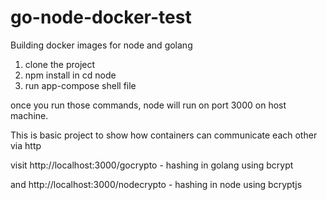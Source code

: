 # go-node-docker-test
Building docker images for node and golang

1. clone the project
2. npm install in cd node
3. run app-compose shell file

once you run those commands, node will run on port 3000 on host machine.

This is basic project to show how containers can communicate each other via http

visit http://localhost:3000/gocrypto - hashing in golang using bcrypt

and http://localhost:3000/nodecrypto - hashing in node using bcryptjs